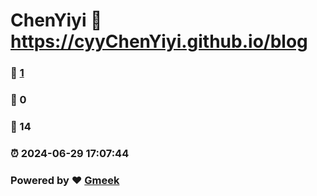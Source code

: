 # ChenYiyi :link: https://cyyChenYiyi.github.io/blog 
### :page_facing_up: [1](https://cyyChenYiyi.github.io/blog/tag.html) 
### :speech_balloon: 0 
### :hibiscus: 14 
### :alarm_clock: 2024-06-29 17:07:44 
### Powered by :heart: [Gmeek](https://github.com/Meekdai/Gmeek)

